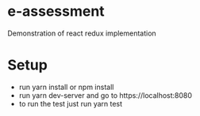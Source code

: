 # e-assessment
Demonstration of react redux implementation

# Setup
- run yarn install or npm install
- run yarn dev-server and go to https://localhost:8080
- to run the test just run yarn test
